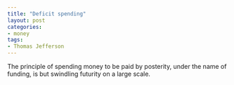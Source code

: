 ```yaml
---
title: "Deficit spending"
layout: post
categories:
- money
tags:
- Thomas Jefferson
---
```


The principle of spending money to be paid by posterity, under the name of funding, is but swindling futurity on a large scale.